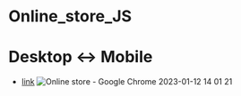 # Online_store_JS

# Desktop <-> Mobile

- [link](https://alexdolz.github.io/Online_store-JS/)
  ![Online store - Google Chrome 2023-01-12 14 01 21](https://user-images.githubusercontent.com/108806800/212073212-175dd937-d9ce-49f6-8710-5b6afa3d10c2.png)
